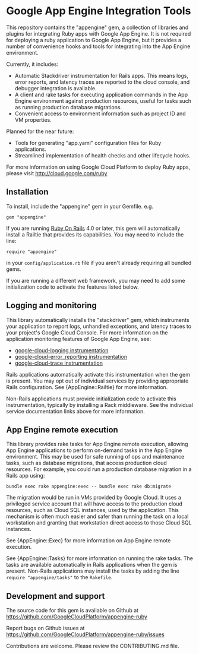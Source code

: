 Google App Engine Integration Tools
===================================

This repository contains the "appengine" gem, a collection of libraries and
plugins for integrating Ruby apps with Google App Engine. It is not required
for deploying a ruby application to Google App Engine, but it provides a
number of convenience hooks and tools for integrating into the App Engine
environment.

Currently, it includes:

* Automatic Stackdriver instrumentation for Rails apps. This means logs,
  error reports, and latency traces are reported to the cloud console,
  and debugger integration is available.
* A client and rake tasks for executing application commands in the App
  Engine environment against production resources, useful for tasks such as
  running production database migrations.
* Convenient access to environment information such as project ID and VM
  properties.

Planned for the near future:

* Tools for generating "app.yaml" configuration files for Ruby applications.
* Streamlined implementation of health checks and other lifecycle hooks.

For more information on using Google Cloud Platform to deploy Ruby apps,
please visit http://cloud.google.com/ruby

## Installation

To install, include the "appengine" gem in your Gemfile. e.g.

    gem "appengine"

If you are running [Ruby On Rails](http://rubyonrails.org/) 4.0 or later, this
gem will automatically install a Railtie that provides its capabilities. You
may need to include the line:

    require "appengine"

in your `config/application.rb` file if you aren't already requiring all
bundled gems.

If you are running a different web framework, you may need to add some
initialization code to activate the features listed below.

## Logging and monitoring

This library automatically installs the "stackdriver" gem, which instruments
your application to report logs, unhandled exceptions, and latency traces to
your project's Google Cloud Console. For more information on the application
monitoring features of Google App Engine, see:

* [google-cloud-logging instrumentation](http://googlecloudplatform.github.io/google-cloud-ruby/#/docs/google-cloud-logging/latest/guides/instrumentation)
* [google-cloud-error_reporting instrumentation](http://googlecloudplatform.github.io/google-cloud-ruby/#/docs/google-cloud-error_reporting/latest/guides/instrumentation)
* [google-cloud-trace instrumentation](http://googlecloudplatform.github.io/google-cloud-ruby/#/docs/google-cloud-trace/latest/guides/instrumentation)

Rails applications automatically activate this instrumentation when the gem
is present. You may opt out of individual services by providing appropriate
Rails configuration. See {AppEngine::Railtie} for more information.

Non-Rails applications must provide initialization code to activate this
instrumentation, typically by installing a Rack middleware. See the individual
service documentation links above for more information.

## App Engine remote execution

This library provides rake tasks for App Engine remote execution, allowing
App Engine applications to perform on-demand tasks in the App Engine
environment. This may be used for safe running of ops and maintenance tasks,
such as database migrations, that access production cloud resources. For
example, you could run a production database migration in a Rails app using:

    bundle exec rake appengine:exec -- bundle exec rake db:migrate

The migration would be run in VMs provided by Google Cloud. It uses a
privileged service account that will have access to the production cloud
resources, such as Cloud SQL instances, used by the application. This mechanism
is often much easier and safer than running the task on a local workstation and
granting that workstation direct access to those Cloud SQL instances.

See {AppEngine::Exec} for more information on App Engine remote execution.

See {AppEngine::Tasks} for more information on running the rake tasks. The
tasks are available automatically in Rails applications when the gem is
present. Non-Rails applications may install the tasks by adding the line
`require "appengine/tasks"` to the `Rakefile`.

## Development and support

The source code for this gem is available on Github at
https://github.com/GoogleCloudPlatform/appengine-ruby

Report bugs on Github issues at
https://github.com/GoogleCloudPlatform/appengine-ruby/issues

Contributions are welcome. Please review the CONTRIBUTING.md file.
